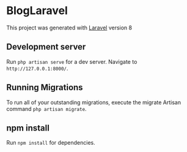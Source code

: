 # BlogLaravel

This project was generated with [Laravel](https://laravel.com/docs/8.x) version 8

## Development server

Run `php artisan serve` for a dev server. Navigate to `http://127.0.0.1:8000/`.

## Running Migrations

To run all of your outstanding migrations, execute the migrate Artisan command `php artisan migrate`.

## npm install

Run `npm install` for dependencies.